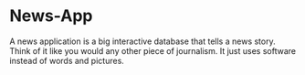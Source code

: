 # News-App
A news application is a big interactive database that tells a news story. Think of it like you would any other piece of journalism. It just uses software instead of words and pictures.

